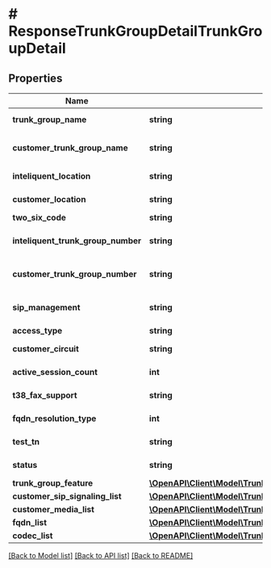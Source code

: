 # # ResponseTrunkGroupDetailTrunkGroupDetail

## Properties

Name | Type | Description | Notes
------------ | ------------- | ------------- | -------------
**trunk_group_name** | **string** | Trunk Group Name | [optional]
**customer_trunk_group_name** | **string** | Customer Trunk Group Name | [optional]
**inteliquent_location** | **string** | Inteliquent Location. | [optional]
**customer_location** | **string** | Customer Location. | [optional]
**two_six_code** | **string** | TwoSix Code. | [optional]
**inteliquent_trunk_group_number** | **string** | Inteliquent Trunk Group Number. | [optional]
**customer_trunk_group_number** | **string** | Customer Trunk Group Number. | [optional]
**sip_management** | **string** | SIP Management Type. | [optional]
**access_type** | **string** | Access Type. | [optional]
**customer_circuit** | **string** | Customer Circuit. | [optional]
**active_session_count** | **int** | Active Session Count. | [optional]
**t38_fax_support** | **string** | T38FaxSupport flag. | [optional]
**fqdn_resolution_type** | **int** | FQDN resolution type. | [optional]
**test_tn** | **string** | Trunk Group Test TN | [optional]
**status** | **string** | Trunk Group Service Status. | [optional]
**trunk_group_feature** | [**\OpenAPI\Client\Model\TrunkGroupOrderDetailTrunkGroupOrderDetailTrunkGroupFeature**](TrunkGroupOrderDetailTrunkGroupOrderDetailTrunkGroupFeature.md) |  | [optional]
**customer_sip_signaling_list** | [**\OpenAPI\Client\Model\TrunkGroupOrderDetailTrunkGroupOrderDetailCustomerSipSignalingList**](TrunkGroupOrderDetailTrunkGroupOrderDetailCustomerSipSignalingList.md) |  | [optional]
**customer_media_list** | [**\OpenAPI\Client\Model\TrunkGroupOrderDetailTrunkGroupOrderDetailCustomerMediaList**](TrunkGroupOrderDetailTrunkGroupOrderDetailCustomerMediaList.md) |  | [optional]
**fqdn_list** | [**\OpenAPI\Client\Model\TrunkGroupOrderDetailTrunkGroupOrderDetailFqdnList**](TrunkGroupOrderDetailTrunkGroupOrderDetailFqdnList.md) |  | [optional]
**codec_list** | [**\OpenAPI\Client\Model\TrunkGroupOrderDetailTrunkGroupOrderDetailCodecList**](TrunkGroupOrderDetailTrunkGroupOrderDetailCodecList.md) |  | [optional]

[[Back to Model list]](../../README.md#models) [[Back to API list]](../../README.md#endpoints) [[Back to README]](../../README.md)
